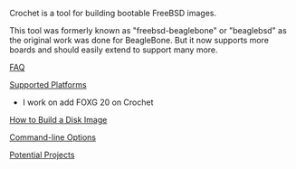 Crochet is a tool for building bootable FreeBSD images.


This tool was formerly known as "freebsd-beaglebone" or
"beaglebsd" as the original work was done for BeagleBone.
But it now supports more boards and should easily extend
to support many more.

[FAQ](https://github.com/freebsd/crochet/wiki/FAQ)

[Supported Platforms](https://github.com/freebsd/crochet/wiki/Supported-Platforms)

+ I work on add FOXG 20 on Crochet

[How to Build a Disk Image](https://github.com/freebsd/crochet/wiki/How-to-Build-a-Disk-Image)

[Command-line Options](https://github.com/freebsd/crochet/wiki/Command-Line-Options)

[Potential Projects](https://github.com/freebsd/crochet/wiki/Projects)
